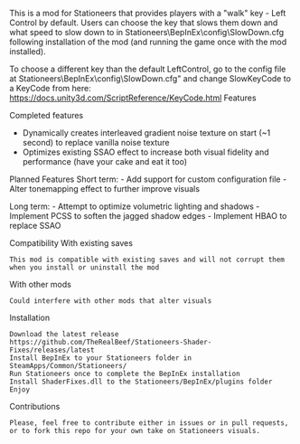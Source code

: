 This is a mod for Stationeers that provides players with a "walk" key - Left Control by default. Users can choose the key that slows them down and what speed to slow down to in Stationeers\BepInEx\config\SlowDown.cfg following installation of the mod (and running the game once with the mod installed).

To choose a different key than the default LeftControl, go to the config file at Stationeers\BepInEx\config\SlowDown.cfg" and change SlowKeyCode to a KeyCode from here: https://docs.unity3d.com/ScriptReference/KeyCode.html
Features

Completed features

  - Dynamically creates interleaved gradient noise texture on start (~1 second) to replace vanilla noise texture
  - Optimizes existing SSAO effect to increase both visual fidelity and performance (have your cake and eat it too)
  
Planned Features
  Short term:
    - Add support for custom configuration file
    - Alter tonemapping effect to further improve visuals
  
  Long term:
    - Attempt to optimize volumetric lighting and shadows
    - Implement PCSS to soften the jagged shadow edges
    - Implement HBAO to replace SSAO

Compatibility
With existing saves

    This mod is compatible with existing saves and will not corrupt them when you install or uninstall the mod

With other mods

    Could interfere with other mods that alter visuals

Installation

    Download the latest release https://github.com/TheRealBeef/Stationeers-Shader-Fixes/releases/latest
    Install BepInEx to your Stationeers folder in SteamApps/Common/Stationeers/
    Run Stationeers once to complete the BepInEx installation
    Install ShaderFixes.dll to the Stationeers/BepInEx/plugins folder
    Enjoy

Contributions

    Please, feel free to contribute either in issues or in pull requests, or to fork this repo for your own take on Stationeers visuals.
